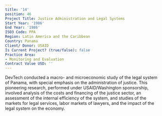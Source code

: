 ```yaml
---
title: '14'
position: 46
Project Title: Justice Administration and Legal Systems
Start Year: '1986'
End Year: '1986'
ISO3 Code: PPA
Region: Latin America and the Caribbean
Country: Panama
Client/ Donor: USAID
Is Current Project? (true/false): false
Practice Area:
- Monitoring and Evaluation
Contract Value USD: ''
---
```


DevTech conducted a macro- and microeconomic study of the legal system of Panama, with special emphasis on the administration of justice. This pioneering research, performed under USAID/Washington sponsorship, involved analysis of the costs and financing of the justice sector, an assessment of the internal efficiency of the system, and studies of the markets for legal services, labor markets of lawyers, and the impact of the legal system on the economy.